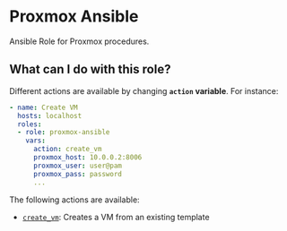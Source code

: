 # Proxmox Ansible
Ansible Role for Proxmox procedures.

## What can I do with this role?
Different actions are available by changing **`action` variable**. For instance:
```yaml
- name: Create VM
  hosts: localhost
  roles:
  - role: proxmox-ansible
    vars:
      action: create_vm
      proxmox_host: 10.0.0.2:8006
      proxmox_user: user@pam
      proxmox_pass: password
      ...
```
The following actions are available:
- [`create_vm`](./README.d/create_vm_action.md): Creates a VM from an existing template
